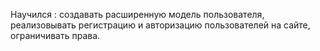 Научился : создавать расширенную модель пользователя, реализовывать регистрацию и авторизацию пользователей на сайте, ограничивать права.